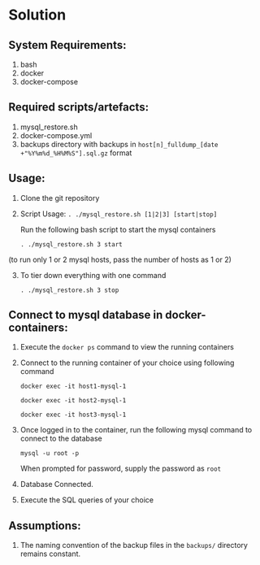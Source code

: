 # Solution

## System Requirements:

1. bash
2. docker
3. docker-compose

## Required scripts/artefacts:

1. mysql_restore.sh
2. docker-compose.yml
3. backups directory with backups in `host[n]_fulldump_[date +"%Y%m%d_%H%M%S"].sql.gz` format

## Usage:

1. Clone the git repository

2. Script Usage:  `. ./mysql_restore.sh [1|2|3] [start|stop]`

   Run the following bash script to start the mysql containers

       . ./mysql_restore.sh 3 start

  (to run only 1 or 2 mysql hosts, pass the number of hosts as 1 or 2)

  3. To tier down everything with one command
     
         . ./mysql_restore.sh 3 stop

## Connect to mysql database in docker-containers:

1. Execute the `docker ps` command to view the running containers

2. Connect to the running container of your choice using following command

       docker exec -it host1-mysql-1
   
       docker exec -it host2-mysql-1

       docker exec -it host3-mysql-1

4. Once logged in to the container, run the following mysql command to connect to the database

   `mysql -u root -p`

   When prompted for password, supply the password as `root`

5. Database Connected.

6. Execute the SQL queries of your choice

## Assumptions:

1. The naming convention of the backup files in the `backups/` directory remains constant.


